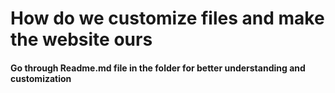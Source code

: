 <h1>How do we customize files and make the website ours</h1>
<h4>Go through Readme.md file in the folder for better understanding and customization</h4>
